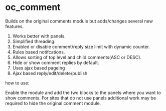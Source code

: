# oc_comment
Builds on the original comments module but adds/changes several new features.

1. Works better with panels.
2. Simplified threading.
3. Enabled or disable comment/reply size limit with dynamic counter.
4. Rules based notifcations.
6. Allows sorting of top level and child comments(ASC or DESC).
7. Hide or show comment replies by default.
8. Uses ajax based pageing
9. Ajax based reply/edit/delete/publish

how to use:

Enable the module and add the two blocks to the panels where you want to show comments.
For sites that do not use panels additional work may be required to hide the original comment module.

